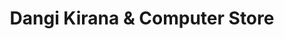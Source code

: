 ---
title: "Dangi Kirana & Computer Store"
url: /malasuneti/dangi-kirana-and-computer-store/
shop: supermarket
---